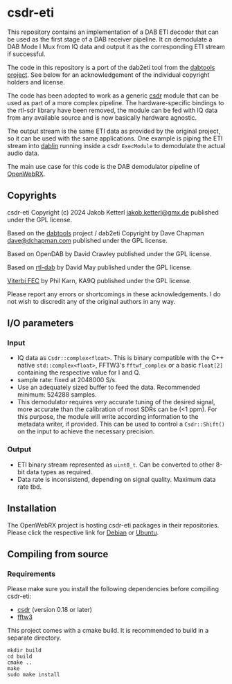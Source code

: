 # csdr-eti

This repository contains an implementation of a DAB ETI decoder that can be used
as the first stage of a DAB receiver pipeline. It cn demodulate a DAB Mode I Mux
from IQ data and output it as the corresponding ETI stream if successful.

The code in this repository is a port of the dab2eti tool from the
[dabtools project](https://github.com/Opendigitalradio/dabtools). See below for
an acknowledgement of the individual copyright holders and license.

The code has been adopted to work as a generic
[csdr](https://github.com/jketterl/csdr) module that can be used as part of a
more complex pipeline. The hardware-specific bindings to the rtl-sdr library
have been removed, the module can be fed with IQ data from any available source
and is now basically hardware agnostic.

The output stream is the same ETI data as provided by the original project, so
it can be used with the same applications. One example is piping the ETI stream
into [dablin](https://github.com/Opendigitalradio/dablin) running inside a csdr
`ExecModule` to demodulate the actual audio data.

The main use case for this code is the DAB demodulator pipeline of
[OpenWebRX](https://www.openwebrx.de/).

## Copyrights

csdr-eti Copyright (c) 2024 Jakob Ketterl <jakob.ketterl@gmx.de> published under the GPL license.

Based on the [dabtools](https://github.com/Opendigitalradio/dabtools) project / dab2eti Copyright by Dave Chapman <dave@dchapman.com> published under the GPL license.

Based on OpenDAB by David Crawley published under the GPL license.

Based on [rtl-dab](https://github.com/maydavid/rtl-dab) by David May published under the GPL license.

[Viterbi FEC](https://github.com/Opendigitalradio/ka9q-fec) by Phil Karn, KA9Q published under the GPL license.

Please report any errors or shortcomings in these acknowledgements. I do not wish to discredit any of the original authors in any way.

## I/O parameters

### Input
- IQ data as `Csdr::complex<float>`. This is binary compatible with the C++ native `std::complex<float>`, FFTW3's `fftwf_complex` or a basic `float[2]` containing the respective value for I and Q.
- sample rate: fixed at 2048000 S/s.
- Use an adequately sized buffer to feed the data. Recommended minimum: 524288 samples.
- This demodulator requires very accurate tuning of the desired signal, more accurate than the calibration of most SDRs can be (<1 ppm). For this purpose, the module will write according information to the metadata writer, if provided. This can be used to control a `Csdr::Shift()` on the input to achieve the necessary precision.

### Output
- ETI binary stream represented as `uint8_t`. Can be converted to other 8-bit data types as required.
- Data rate is inconsistend, depending on signal quality. Maximum data rate tbd.

## Installation

The OpenWebRX project is hosting csdr-eti packages in their repositories. Please click the respective link for [Debian](https://www.openwebrx.de/download/debian.php) or [Ubuntu](https://www.openwebrx.de/download/ubuntu.php).

## Compiling from source

### Requirements

Please make sure you install the following dependencies before compiling csdr-eti:

- [csdr](https://github.com/jketterl/csdr) (version 0.18 or later)
- [fftw3](https://www.fftw.org/)

This project comes with a cmake build. It is recommended to build in a separate directory.

```
mkdir build
cd build
cmake ..
make
sudo make install
```
